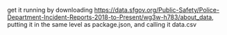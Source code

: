 get it running by downloading https://data.sfgov.org/Public-Safety/Police-Department-Incident-Reports-2018-to-Present/wg3w-h783/about_data, putting it in the same level as package.json, and calling it data.csv
